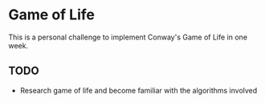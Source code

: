 # Game of Life

This is a personal challenge to implement Conway's Game of Life
in one week.

## TODO

- Research game of life and become familiar with the algorithms
  involved
